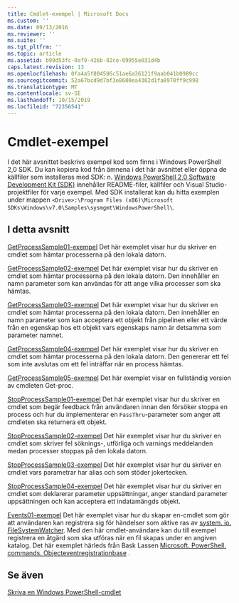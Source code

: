 ```yaml
---
title: Cmdlet-exempel | Microsoft Docs
ms.custom: ''
ms.date: 09/13/2016
ms.reviewer: ''
ms.suite: ''
ms.tgt_pltfrm: ''
ms.topic: article
ms.assetid: b99d53fc-0af9-426b-82ce-09955e031d4b
caps.latest.revision: 13
ms.openlocfilehash: 0fa4a5f804586c51ae6a36121f9aab041b0989cc
ms.sourcegitcommit: 52a67bcd9d7bf3e8600ea4302d1fa8970ff9c998
ms.translationtype: MT
ms.contentlocale: sv-SE
ms.lasthandoff: 10/15/2019
ms.locfileid: "72356541"
---
```

# <a name="cmdlet-samples"></a>Cmdlet-exempel

I det här avsnittet beskrivs exempel kod som finns i Windows PowerShell 2,0 SDK. Du kan kopiera kod från ämnena i det här avsnittet eller öppna de källfiler som installeras med SDK: n. [Windows PowerShell 2,0 Software Development Kit (SDK)](https://www.microsoft.com/en-us/download/details.aspx?id=2560) innehåller README-filer, källfiler och Visual Studio-projektfiler för varje exempel. Med SDK installerat kan du hitta exemplen under mappen `<Drive>:\Program Files (x86)\Microsoft SDKs\Windows\v7.0\Samples\sysmgmt\WindowsPowerShell\`.

## <a name="in-this-section"></a>I detta avsnitt

[GetProcessSample01-exempel](./getprocesssample01-sample.md) Det här exemplet visar hur du skriver en cmdlet som hämtar processerna på den lokala datorn.

[GetProcessSample02-exempel](./getprocesssample02-sample.md) Det här exemplet visar hur du skriver en cmdlet som hämtar processerna på den lokala datorn. Den innehåller en namn parameter som kan användas för att ange vilka processer som ska hämtas.

[GetProcessSample03-exempel](./getprocesssample03-sample.md) Det här exemplet visar hur du skriver en cmdlet som hämtar processerna på den lokala datorn. Den innehåller en namn parameter som kan acceptera ett objekt från pipelinen eller ett värde från en egenskap hos ett objekt vars egenskaps namn är detsamma som parameter namnet.

[GetProcessSample04-exempel](./getprocesssample04-sample.md) Det här exemplet visar hur du skriver en cmdlet som hämtar processerna på den lokala datorn. Den genererar ett fel som inte avslutas om ett fel inträffar när en process hämtas.

[GetProcessSample05-exempel](./getprocesssample05-sample.md) Det här exemplet visar en fullständig version av cmdleten Get-proc.

[StopProcessSample01-exempel](./stopprocesssample01-sample.md) Det här exemplet visar hur du skriver en cmdlet som begär feedback från användaren innan den försöker stoppa en process och hur du implementerar en `PassThru`-parameter som anger att cmdleten ska returnera ett objekt.

[StopProcessSample02-exempel](./stopprocesssample02-sample.md) Det här exemplet visar hur du skriver en cmdlet som skriver fel söknings-, utförliga och varnings meddelanden medan processer stoppas på den lokala datorn.

[StopProcessSample03-exempel](./stopprocesssample03-sample.md) Det här exemplet visar hur du skriver en cmdlet vars parametrar har alias och som stöder jokertecken.

[StopProcessSample04-exempel](./stopprocesssample04-sample.md) Det här exemplet visar hur du skriver en cmdlet som deklarerar parameter uppsättningar, anger standard parameter uppsättningen och kan acceptera ett indatamängds objekt.

[Events01-exempel](./events01-sample.md) Det här exemplet visar hur du skapar en-cmdlet som gör att användaren kan registrera sig för händelser som aktive ras av [system. io. FileSystemWatcher](/dotnet/api/System.IO.FileSystemWatcher). Med den här cmdlet-användare kan du till exempel registrera en åtgärd som ska utföras när en fil skapas under en angiven katalog. Det här exemplet härleds från Bask Lassen [Microsoft. PowerShell. commands. Objecteventregistrationbase](/dotnet/api/Microsoft.PowerShell.Commands.ObjectEventRegistrationBase) .

## <a name="see-also"></a>Se även

[Skriva en Windows PowerShell-cmdlet](./writing-a-windows-powershell-cmdlet.md)

